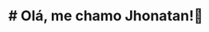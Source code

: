 # # Olá, me chamo Jhonatan!👋 

<!--
**Jhonatan-S/Jhonatan-S** is a ✨ _special_ ✨ repository because its `README.md` (this file) appears on your GitHub profile.

Here are some ideas to get you started:

- 🌱 Atualmente estou aprendendo full-stack JavaScript
- 👯 Estou procurando colaborar em desenvolvimento web
- 🤔 Estou procurando ajuda com curso, livros e documentação
- 📫 Como entrar em contato comigo: jhonatan.jobs8@gmail.com
- ⚡ Curiosidade: Toco violão e teclado


## Ferramentas e Tecnologias

<link rel="stylesheet" href="https://cdn.jsdelivr.net/gh/devicons/devicon@v2.15.1/devicon.min.css">
          
